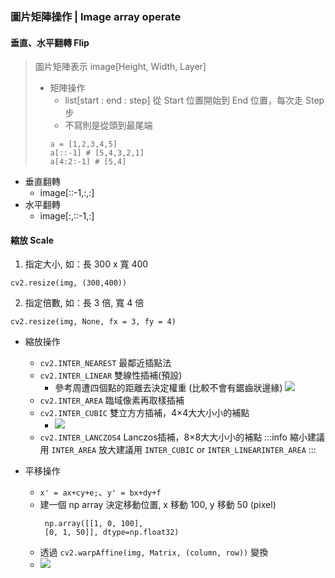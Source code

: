 ### 圖片矩陣操作 | Image array operate

#### 垂直、水平翻轉 Flip
> 圖片矩陣表示 image[Height, Width, Layer]
> - 矩陣操作
>   - list[start : end : step] 從 Start 位置開始到 End 位置，每次走 Step 步
>   - 不寫則是從頭到最尾端
>   ```python=
>   a = [1,2,3,4,5]
>   a[::-1] # [5,4,3,2,1]
>   a[4:2:-1] # [5,4]
>   ```

- 垂直翻轉
    - image[::-1,:,:]
- 水平翻轉
    - image[:,::-1,:]

#### 縮放 Scale

1. 指定大小, 如：長 300 x 寬 400
```python=
cv2.resize(img, (300,400))
```
2. 指定倍數, 如：長 3 倍, 寬 4 倍
```python=
cv2.resize(img, None, fx = 3, fy = 4)
```

- 縮放操作
    - `cv2.INTER_NEAREST` 最鄰近插點法
    - `cv2.INTER_LINEAR` 雙線性插補(預設)
        - 參考周遭四個點的距離去決定權重 (比較不會有鋸齒狀邊緣) ![](https://i.imgur.com/3oCPImV.png)
    - `cv2.INTER_AREA` 臨域像素再取樣插補
    - `cv2.INTER_CUBIC` 雙立⽅方插補，4×4⼤大⼩小的補點
        - ![](https://i.imgur.com/wyt2rD1.png)
    - `cv2.INTER_LANCZOS4` Lanczos插補，8×8⼤大⼩小的補點
    :::info
    縮小建議用 `INTER_AREA`
    放大建議用 `INTER_CUBIC` or `INTER_LINEARINTER_AREA`
    :::
    
- 平移操作
    - `x' = ax+cy+e;`、`y' = bx+dy+f`
    - 建一個 np array 決定移動位置, x 移動 100, y 移動 50 (pixel)
        ```python=
         np.array([[1, 0, 100],
         [0, 1, 50]], dtype=np.float32)
        ```
    - 透過 `cv2.warpAffine(img, Matrix, (column, row))` 變換
    - ![](https://i.imgur.com/gwnkDOK.png)
